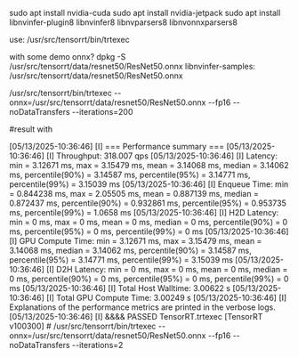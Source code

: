 sudo apt install nvidia-cuda
sudo apt install nvidia-jetpack
sudo apt install libnvinfer-plugin8 libnvinfer8 libnvparsers8 libnvonnxparsers8


use:	/usr/src/tensorrt/bin/trtexec

with some demo onnx?
	dpkg -S /usr/src/tensorrt/data/resnet50/ResNet50.onnx
	libnvinfer-samples: /usr/src/tensorrt/data/resnet50/ResNet50.onnx

/usr/src/tensorrt/bin/trtexec  --onnx=/usr/src/tensorrt/data/resnet50/ResNet50.onnx --fp16  --noDataTransfers --iterations=200



#result with

[05/13/2025-10:36:46] [I] === Performance summary ===
[05/13/2025-10:36:46] [I] Throughput: 318.007 qps
[05/13/2025-10:36:46] [I] Latency: min = 3.12671 ms, max = 3.15479 ms, mean = 3.14068 ms, median = 3.14062 ms, percentile(90%) = 3.14587 ms, percentile(95%) = 3.14771 ms, percentile(99%) = 3.15039 ms
[05/13/2025-10:36:46] [I] Enqueue Time: min = 0.844238 ms, max = 2.05505 ms, mean = 0.887139 ms, median = 0.872437 ms, percentile(90%) = 0.932861 ms, percentile(95%) = 0.953735 ms, percentile(99%) = 1.0658 ms
[05/13/2025-10:36:46] [I] H2D Latency: min = 0 ms, max = 0 ms, mean = 0 ms, median = 0 ms, percentile(90%) = 0 ms, percentile(95%) = 0 ms, percentile(99%) = 0 ms
[05/13/2025-10:36:46] [I] GPU Compute Time: min = 3.12671 ms, max = 3.15479 ms, mean = 3.14068 ms, median = 3.14062 ms, percentile(90%) = 3.14587 ms, percentile(95%) = 3.14771 ms, percentile(99%) = 3.15039 ms
[05/13/2025-10:36:46] [I] D2H Latency: min = 0 ms, max = 0 ms, mean = 0 ms, median = 0 ms, percentile(90%) = 0 ms, percentile(95%) = 0 ms, percentile(99%) = 0 ms
[05/13/2025-10:36:46] [I] Total Host Walltime: 3.00622 s
[05/13/2025-10:36:46] [I] Total GPU Compute Time: 3.00249 s
[05/13/2025-10:36:46] [I] Explanations of the performance metrics are printed in the verbose logs.
[05/13/2025-10:36:46] [I] 
&&&& PASSED TensorRT.trtexec [TensorRT v100300] # /usr/src/tensorrt/bin/trtexec --onnx=/usr/src/tensorrt/data/resnet50/ResNet50.onnx --fp16 --noDataTransfers --iterations=2


